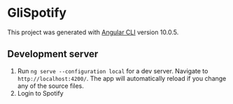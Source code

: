 # GliSpotify

This project was generated with [Angular CLI](https://github.com/angular/angular-cli) version 10.0.5.

## Development server

1. Run `ng serve --configuration local` for a dev server. Navigate to `http://localhost:4200/`. The app will automatically reload if you change any of the source files.
2. Login to Spotify 
